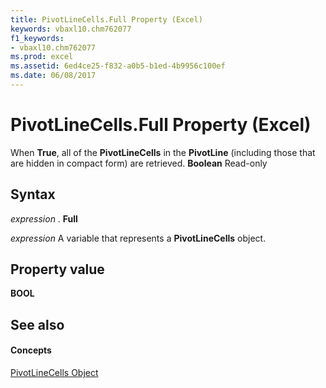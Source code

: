 ```yaml
---
title: PivotLineCells.Full Property (Excel)
keywords: vbaxl10.chm762077
f1_keywords:
- vbaxl10.chm762077
ms.prod: excel
ms.assetid: 6ed4ce25-f832-a0b5-b1ed-4b9956c100ef
ms.date: 06/08/2017
---
```



# PivotLineCells.Full Property (Excel)

When **True**, all of the **PivotLineCells** in the **PivotLine** (including those that are hidden in compact form) are retrieved. **Boolean** Read-only


## Syntax

 _expression_ . **Full**

 _expression_ A variable that represents a **PivotLineCells** object.


## Property value

 **BOOL**


## See also


#### Concepts


[PivotLineCells Object](pivotlinecells-object-excel.md)

